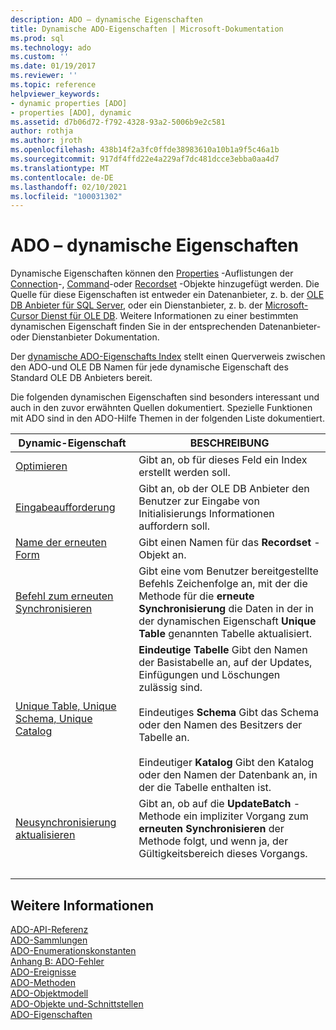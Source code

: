 ```yaml
---
description: ADO – dynamische Eigenschaften
title: Dynamische ADO-Eigenschaften | Microsoft-Dokumentation
ms.prod: sql
ms.technology: ado
ms.custom: ''
ms.date: 01/19/2017
ms.reviewer: ''
ms.topic: reference
helpviewer_keywords:
- dynamic properties [ADO]
- properties [ADO], dynamic
ms.assetid: d7b06d72-f792-4328-93a2-5006b9e2c581
author: rothja
ms.author: jroth
ms.openlocfilehash: 438b14f2a3fc0ffde38983610a10b1a9f5c46a1b
ms.sourcegitcommit: 917df4ffd22e4a229af7dc481dcce3ebba0aa4d7
ms.translationtype: MT
ms.contentlocale: de-DE
ms.lasthandoff: 02/10/2021
ms.locfileid: "100031302"
---
```

# <a name="ado-dynamic-properties"></a>ADO – dynamische Eigenschaften
Dynamische Eigenschaften können den [Properties](./properties-collection-ado.md) -Auflistungen der [Connection](./connection-object-ado.md)-, [Command](./command-object-ado.md)-oder [Recordset](./recordset-object-ado.md) -Objekte hinzugefügt werden. Die Quelle für diese Eigenschaften ist entweder ein Datenanbieter, z. b. der [OLE DB Anbieter für SQL Server](../../guide/appendixes/microsoft-ole-db-provider-for-sql-server.md), oder ein Dienstanbieter, z. b. der [Microsoft-Cursor Dienst für OLE DB](../../guide/appendixes/microsoft-cursor-service-for-ole-db-ado-service-component.md). Weitere Informationen zu einer bestimmten dynamischen Eigenschaft finden Sie in der entsprechenden Datenanbieter-oder Dienstanbieter Dokumentation.  
  
 Der [dynamische ADO-Eigenschafts Index](./ado-dynamic-property-index.md) stellt einen Querverweis zwischen den ADO-und OLE DB Namen für jede dynamische Eigenschaft des Standard OLE DB Anbieters bereit.  
  
 Die folgenden dynamischen Eigenschaften sind besonders interessant und auch in den zuvor erwähnten Quellen dokumentiert. Spezielle Funktionen mit ADO sind in den ADO-Hilfe Themen in der folgenden Liste dokumentiert.  
  
|Dynamic-Eigenschaft|BESCHREIBUNG|  
|-|-|  
|[Optimieren](./optimize-property-dynamic-ado.md)|Gibt an, ob für dieses Feld ein Index erstellt werden soll.|  
|[Eingabeaufforderung](./prompt-property-dynamic-ado.md)|Gibt an, ob der OLE DB Anbieter den Benutzer zur Eingabe von Initialisierungs Informationen auffordern soll.|  
|[Name der erneuten Form](./reshape-name-property-dynamic-ado.md)|Gibt einen Namen für das **Recordset** -Objekt an.|  
|[Befehl zum erneuten Synchronisieren](./resync-command-property-dynamic-ado.md)|Gibt eine vom Benutzer bereitgestellte Befehls Zeichenfolge an, mit der die Methode für die **erneute Synchronisierung** die Daten in der in der dynamischen Eigenschaft **Unique Table** genannten Tabelle aktualisiert.|  
|[Unique Table, Unique Schema, Unique Catalog](./unique-table-unique-schema-unique-catalog-properties-dynamic-ado.md)|**Eindeutige Tabelle** Gibt den Namen der Basistabelle an, auf der Updates, Einfügungen und Löschungen zulässig sind.<br /><br /> Eindeutiges **Schema** Gibt das Schema oder den Namen des Besitzers der Tabelle an.<br /><br /> Eindeutiger **Katalog** Gibt den Katalog oder den Namen der Datenbank an, in der die Tabelle enthalten ist.|  
|[Neusynchronisierung aktualisieren](./update-resync-property-dynamic-ado.md)|Gibt an, ob auf die **UpdateBatch** -Methode ein impliziter Vorgang zum **erneuten Synchronisieren** der Methode folgt, und wenn ja, der Gültigkeitsbereich dieses Vorgangs.|
| &nbsp; | &nbsp; |

## <a name="see-also"></a>Weitere Informationen  
 [ADO-API-Referenz](./ado-api-reference.md)   
 [ADO-Sammlungen](./ado-collections.md)   
 [ADO-Enumerationskonstanten](./ado-enumerated-constants.md)   
 [Anhang B: ADO-Fehler](../../guide/appendixes/appendix-b-ado-errors.md)   
 [ADO-Ereignisse](./ado-events.md)   
 [ADO-Methoden](./ado-methods.md)   
 [ADO-Objektmodell](./ado-object-model.md)   
 [ADO-Objekte und-Schnittstellen](./ado-objects-and-interfaces.md)   
 [ADO-Eigenschaften](./ado-properties.md)